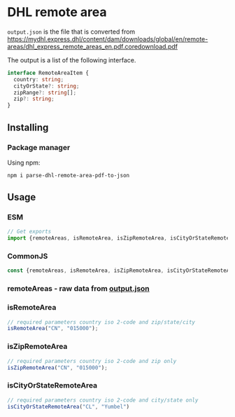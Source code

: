 # DHL remote area
`output.json` is the file that is converted from https://mydhl.express.dhl/content/dam/downloads/global/en/remote-areas/dhl_express_remote_areas_en.pdf.coredownload.pdf

The output is a list of the following interface.


```typescript
interface RemoteAreaItem {
  country: string;
  cityOrState?: string;
  zipRange?: string[];
  zip?: string;
}
```

## Installing

### Package manager

Using npm:

```bash
npm i parse-dhl-remote-area-pdf-to-json
```


## Usage

### ESM
```js
// Get exports
import {remoteAreas, isRemoteArea, isZipRemoteArea, isCityOrStateRemoteArea} from 'parse-dhl-remote-area-pdf-to-json';
```

### CommonJS

```js
const {remoteAreas, isRemoteArea, isZipRemoteArea, isCityOrStateRemoteArea} = require('parse-dhl-remote-area-pdf-to-json');
```

### remoteAreas - raw data from [output.json](https://github.com/dxong96/parse-dhl-remote-area-pdf-to-json/blob/master/output.json)

### isRemoteArea
```js
// required parameters country iso 2-code and zip/state/city
isRemoteArea("CN", "015000");
```

### isZipRemoteArea
```js
// required parameters country iso 2-code and zip only
isZipRemoteArea("CN", "015000");
```

### isCityOrStateRemoteArea
```js
// required parameters country iso 2-code and city/state only
isCityOrStateRemoteArea("CL", "Yumbel")
```